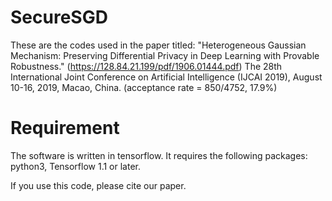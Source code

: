 # SecureSGD
These are the codes used in the paper titled: "Heterogeneous Gaussian Mechanism: Preserving Differential Privacy in Deep Learning with Provable Robustness." (https://128.84.21.199/pdf/1906.01444.pdf) The 28th International Joint Conference on Artificial Intelligence (IJCAI 2019), August 10-16, 2019, Macao, China. (acceptance rate = 850/4752, 17.9%)

# Requirement
The software is written in tensorflow. It requires the following packages:
python3,
Tensorflow 1.1 or later.

If you use this code, please cite our paper.
